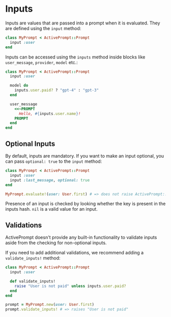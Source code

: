 # Inputs

Inputs are values that are passed into a prompt when it is evaluated. They are defined using the `input` method:

```ruby
class MyPrompt < ActivePrompt::Prompt
  input :user
end
```

Inputs can be accessed using the `inputs` method inside blocks like `user_message`, `provider`, `model` etc.:

```ruby
class MyPrompt < ActivePrompt::Prompt
  input :user

  model do
    inputs.user.paid? ? "gpt-4" : "gpt-3"
  end

  user_message
    <<~PROMPT
      Hello, #{inputs.user.name}!
    PROMPT
  end
end
```

## Optional Inputs

By default, inputs are mandatory. If you want to make an input optional, you can pass `optional: true` to the `input` method:

```ruby
class MyPrompt < ActivePrompt::Prompt
  input :user
  input :last_message, optional: true
end

MyPrompt.evaluate!(user: User.first) # => does not raise ActivePrompt::MissingInputError even though last_message is not provided
```

Presence of an input is checked by looking whether the key is present in the inputs hash. `nil` is a valid value for an input.

## Validations

ActivePrompt doesn't provide any built-in functionality to validate inputs aside from the checking for non-optional inputs.

If you need to add additional validations, we recommend adding a `validate_inputs!` method:

```ruby
class MyPrompt < ActivePrompt::Prompt
  input :user

  def validate_inputs!
    raise "User is not paid" unless inputs.user.paid?
  end
end

prompt = MyPrompt.new(user: User.first)
prompt.validate_inputs! # => raises "User is not paid"
```
